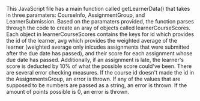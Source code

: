 This JavaScript file has a main function called getLearnerData() that takes in three paramaters: CourseInfo, AssignmentGroup, and LearnerSubmission.
Based on the paramaters provided, the function parses through the code to create an aray of objects called learnerCourseScores.
Each object in learnerCourseScores contains the keys for id which provides the id of the learner, avg which provides the weighted average of the learner (weighted average only inlcudes assignments that were submitted after the due date has passed), and their score for each assignment whose due date has passed.
Additionally, if an assignment is late, the learner's score is deducted by 10% of what the possible score could've been.
There are several error checking measures. 
If the course id doesn't made the id in the AssignmentsGroup, an error is thrown.
If any of the values that are supposed to be numbers are passed as a string, an error is thrown.
If the amount of points possible is 0, an error is thrown.
